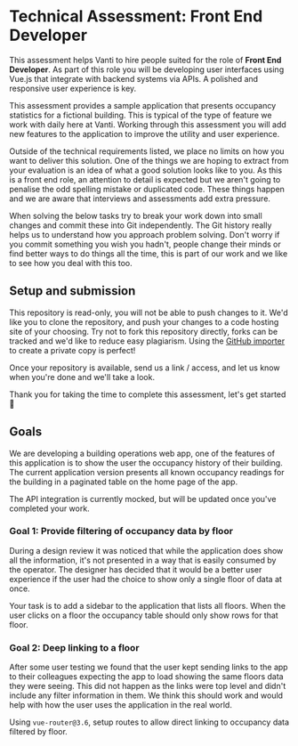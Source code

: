 # Technical Assessment: Front End Developer

This assessment helps Vanti to hire people suited for the role of **Front End Developer**. As part of this role you will
be developing user interfaces using Vue.js that integrate with backend systems via APIs. A polished and responsive user
experience is key.

This assessment provides a sample application that presents occupancy statistics for a fictional building. This is
typical of the type of feature we work with daily here at Vanti. Working through this assessment you will add new
features to the application to improve the utility and user experience.

Outside of the technical requirements listed, we place no limits on how you want to deliver this solution. One of the
things we are hoping to extract from your evaluation is an idea of what a good solution looks like to you. As this is a
front end role, an attention to detail is expected but we aren't going to penalise the odd spelling mistake or
duplicated code. These things happen and we are aware that interviews and assessments add extra pressure.

When solving the below tasks try to break your work down into small changes and commit these into Git independently. The
Git history really helps us to understand how you approach problem solving. Don't worry if you commit something you wish
you hadn't, people change their minds or find better ways to do things all the time, this is part of our work and we
like to see how you deal with this too.

## Setup and submission

This repository is read-only, you will not be able to push changes to it. We'd like you to clone the repository, and
push your changes to a code hosting site of your choosing. Try not to fork this repository directly, forks can be
tracked and we'd like to reduce easy plagiarism. Using the [GitHub importer](https://github.com/new/import) to create a
private copy is perfect!

Once your repository is available, send us a link / access, and let us know when you're done and we'll take a look.

Thank you for taking the time to complete this assessment, let's get started :rocket:

## Goals

We are developing a building operations web app, one of the features of this application is to show the user the
occupancy history of their building. The current application version presents all known occupancy readings for the
building in a paginated table on the home page of the app.

The API integration is currently mocked, but will be updated once you've completed your work.

### Goal 1: Provide filtering of occupancy data by floor

During a design review it was noticed that while the application does show all the information, it's not presented in a
way that is easily consumed by the operator. The designer has decided that it would be a better user experience if the
user had the choice to show only a single floor of data at once.

Your task is to add a sidebar to the application that lists all floors. When the user clicks on a floor the occupancy
table should only show rows for that floor.

### Goal 2: Deep linking to a floor

After some user testing we found that the user kept sending links to the app to their colleagues expecting the app to
load showing the same floors data they were seeing. This did not happen as the links were top level and didn't include
any filter information in them. We think this should work and would help with how the user uses the application in the
real world.

Using `vue-router@3.6`, setup routes to allow direct linking to occupancy data filtered by floor.


